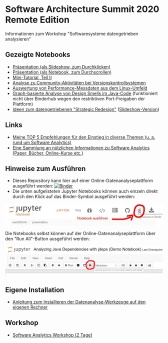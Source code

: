 # Software Architecture Summit 2020 Remote Edition

Informationen zum Workshop "Softwaresysteme datengetrieben analysieren"


## Gezeigte Notebooks

* [Präsentation (als Slideshow, zum Durchklicken)](https://nbviewer.jupyter.org/format/slides/github/innoq/sas2020mh/blob/master/presentation/Softwaresysteme%20datengetrieben%20analysieren.ipynb#/)
* [Präsentation (als Notebook, zum Durchscrollen)](https://nbviewer.jupyter.org/github/innoq/sas2020mh/blob/master/presentation/Softwaresysteme%20datengetrieben%20analysieren.ipynb#/)
* [Mini-Tutorial, Teil II](https://nbviewer.jupyter.org/github/innoq/sas2020mh/blob/master/tutorial/10%20pandas%20and%20matplotlib%20basics.ipynb)
* [Analyse zu Community-Aktivitäten bei Versionskontrollsystemen](https://nbviewer.jupyter.org/github/innoq/sas2020mh/blob/master/demos/Analyzing%20the%20community%20activity%20for%20version%20control%20systems.ipynb)
* [Auswertung von Performance-Messdaten aus dem Linux-Umfeld](https://nbviewer.jupyter.org/github/innoq/sas2020mh/blob/master/demos/Parsing%20and%20Analysing%20vmstat%20Data%20the%20Easy%20Way%20%28Demo%20Notebook%29.ipynb)
* [Graph-basierte Analyse von Design Smells im Java-Code](https://nbviewer.jupyter.org/github/innoq/sas2020mh/blob/master/demos/Graph-based%20Design%20Smells%20Analysis.ipynb) (funktioniert nicht über Binderhub wegen den restriktiven Port-Freigaben der Plattform)
* [Ideen zum datengetriebenen "Strategic Redesign"](https://nbviewer.jupyter.org/github/innoq/sas2020mh/blob/master/demos/Strategic%20Redesign.ipynb) ([Slideshow-Version](https://nbviewer.jupyter.org/format/slides/github/innoq/sas2020mh/blob/master/demos/Strategic%20Redesign.ipynb))

## Links

* [Meine TOP 5 Empfehlungen für den Einstieg in diverse Themen (u. a. rund um Software Analytics)](https://www.feststelltaste.de/category/top5/)
* [Eine Sammlung an nützlichen Informationen zu Software Analytics (Paper, Bücher, Online-Kurse etc.)](<https://github.com/feststelltaste/awesome-software-analytics/>)


## Hinweise zum Ausführen

- Dieses Repository kann hier auf einer Online-Datenanalyseplattform ausgeführt werden: [![Binder](http://mybinder.org/badge.svg)](http://mybinder.org/repo/innoq/sas2020mh)
- Die unten aufgelisteten Jupyter Notebooks können auch einzeln direkt durch den Klick auf das Binder-Symbol ausgeführt werden: 

![](assets/binderhub_start.jpg)

Die Notebooks selbst können auf der Online-Datenanalyseplattform über den "Run All"-Button ausgeführt werden:

![](assets/run_all.jpg)

## Eigene Installation

* [Anleitung zum Installieren der Datenanalyse-Werkzeuge auf den eigenen Rechner](https://www.feststelltaste.de/saw/)

## Workshop

* [Software Analytics Workshop (2 Tage)](https://www.feststelltaste.de/software-analytics-workshop/)
